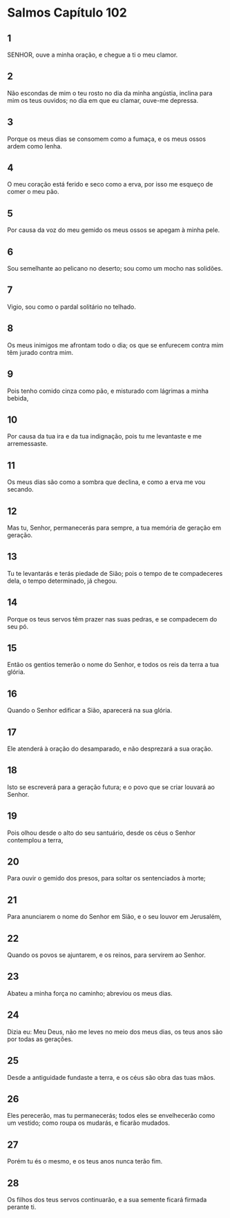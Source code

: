 # Salmos Capítulo 102

## 1
SENHOR, ouve a minha oração, e chegue a ti o meu clamor.

## 2
Não escondas de mim o teu rosto no dia da minha angústia, inclina para mim os teus ouvidos; no dia em que eu clamar, ouve-me depressa.

## 3
Porque os meus dias se consomem como a fumaça, e os meus ossos ardem como lenha.

## 4
O meu coração está ferido e seco como a erva, por isso me esqueço de comer o meu pão.

## 5
Por causa da voz do meu gemido os meus ossos se apegam à minha pele.

## 6
Sou semelhante ao pelicano no deserto; sou como um mocho nas solidões.

## 7
Vigio, sou como o pardal solitário no telhado.

## 8
Os meus inimigos me afrontam todo o dia; os que se enfurecem contra mim têm jurado contra mim.

## 9
Pois tenho comido cinza como pão, e misturado com lágrimas a minha bebida,

## 10
Por causa da tua ira e da tua indignação, pois tu me levantaste e me arremessaste.

## 11
Os meus dias são como a sombra que declina, e como a erva me vou secando.

## 12
Mas tu, Senhor, permanecerás para sempre, a tua memória de geração em geração.

## 13
Tu te levantarás e terás piedade de Sião; pois o tempo de te compadeceres dela, o tempo determinado, já chegou.

## 14
Porque os teus servos têm prazer nas suas pedras, e se compadecem do seu pó.

## 15
Então os gentios temerão o nome do Senhor, e todos os reis da terra a tua glória.

## 16
Quando o Senhor edificar a Sião, aparecerá na sua glória.

## 17
Ele atenderá à oração do desamparado, e não desprezará a sua oração.

## 18
Isto se escreverá para a geração futura; e o povo que se criar louvará ao Senhor.

## 19
Pois olhou desde o alto do seu santuário, desde os céus o Senhor contemplou a terra,

## 20
Para ouvir o gemido dos presos, para soltar os sentenciados à morte;

## 21
Para anunciarem o nome do Senhor em Sião, e o seu louvor em Jerusalém,

## 22
Quando os povos se ajuntarem, e os reinos, para servirem ao Senhor.

## 23
Abateu a minha força no caminho; abreviou os meus dias.

## 24
Dizia eu: Meu Deus, não me leves no meio dos meus dias, os teus anos são por todas as gerações.

## 25
Desde a antiguidade fundaste a terra, e os céus são obra das tuas mãos.

## 26
Eles perecerão, mas tu permanecerás; todos eles se envelhecerão como um vestido; como roupa os mudarás, e ficarão mudados.

## 27
Porém tu és o mesmo, e os teus anos nunca terão fim.

## 28
Os filhos dos teus servos continuarão, e a sua semente ficará firmada perante ti.

